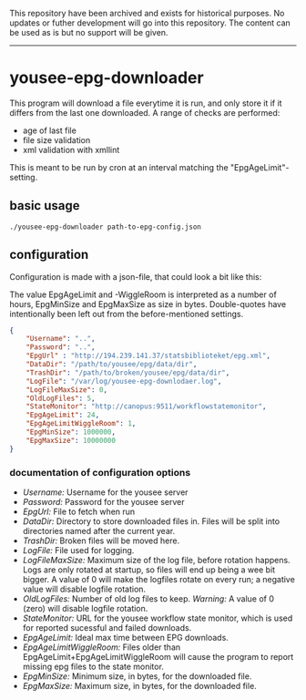 This repository have been archived and exists for historical purposes. 
No updates or futher development will go into this repository. The content can be used as is but no support will be given. 

---

# yousee-epg-downloader

This program will download a file everytime it is run, and only store it if it differs from the last
one downloaded. A range of checks are performed:
* age of last file
* file size validation
* xml validation with xmllint

This is meant to be run by cron at an interval matching the "EpgAgeLimit"-setting.

## basic usage

    ./yousee-epg-downloader path-to-epg-config.json


## configuration

Configuration is made with a json-file, that could look a bit like this:

The value EpgAgeLimit and -WiggleRoom is interpreted as a number of hours, EpgMinSize and EpgMaxSize as size in bytes.
Double-quotes have intentionally been left out from the before-mentioned settings.

```json
{
    "Username": "..",
    "Password": "..",
    "EpgUrl" : "http://194.239.141.37/statsbiblioteket/epg.xml",
    "DataDir": "/path/to/yousee/epg/data/dir",
    "TrashDir": "/path/to/broken/yousee/epg/data/dir",
    "LogFile": "/var/log/yousee-epg-downlodaer.log",
    "LogFileMaxSize": 0,
    "OldLogFiles": 5,
    "StateMonitor": "http://canopus:9511/workflowstatemonitor",
    "EpgAgeLimit": 24,
    "EpgAgeLimitWiggleRoom": 1,
    "EpgMinSize": 1000000,
    "EpgMaxSize": 10000000
}
```


### documentation of configuration options

* *Username:* Username for the yousee server
* *Password:* Password for the yousee server
* *EpgUrl:* File to fetch when run
* *DataDir:* Directory to store downloaded files in. Files will be split into directories named after the current year.
* *TrashDir:* Broken files will be moved here.
* *LogFile:* File used for logging.
* *LogFileMaxSize:* Maximum size of the log file, before rotation happens. Logs are only rotated at startup, so files will end up being a wee bit bigger. A value of 0 will make the logfiles rotate on every run; a negative value will disable logfile rotation.
* *OldLogFiles:* Number of old log files to keep. *Warning:* A value of 0 (zero) will disable logfile rotation.
* *StateMonitor:* URL for the yousee workflow state monitor, which is used for reported sucessful and failed downloads.
* *EpgAgeLimit:* Ideal max time between EPG downloads.
* *EpgAgeLimitWiggleRoom:* Files older than EpgAgeLimit+EpgAgeLimitWiggleRoom will cause the program to report missing epg files to the state monitor.
* *EpgMinSize:* Minimum size, in bytes, for the downloaded file.
* *EpgMaxSize:* Maximum size, in bytes, for the downloaded file.
